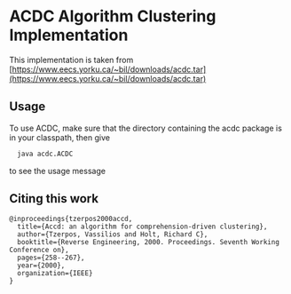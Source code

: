 # ACDC Algorithm Clustering Implementation

This implementation is taken from [https://www.eecs.yorku.ca/~bil/downloads/acdc.tar](https://www.eecs.yorku.ca/~bil/downloads/acdc.tar)

## Usage 
To use ACDC, make sure that the directory containing the
acdc package is in your classpath, then give

```bash
  java acdc.ACDC
```  
to see the usage message

## Citing this work
```
@inproceedings{tzerpos2000accd,
  title={Accd: an algorithm for comprehension-driven clustering},
  author={Tzerpos, Vassilios and Holt, Richard C},
  booktitle={Reverse Engineering, 2000. Proceedings. Seventh Working Conference on},
  pages={258--267},
  year={2000},
  organization={IEEE}
}
```
